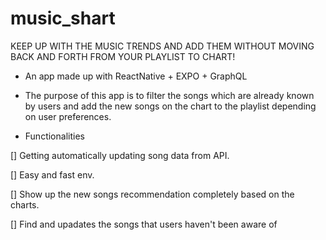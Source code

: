 # music_shart

KEEP UP WITH THE MUSIC TRENDS
AND ADD THEM WITHOUT MOVING BACK AND FORTH FROM YOUR PLAYLIST TO CHART!

- An app made up with ReactNative + EXPO + GraphQL

- The purpose of this app is to filter the songs which are already known by users
  and add the new songs on the chart to the playlist depending on user preferences.
  
- Functionalities

[] Getting automatically updating song data from API.

[] Easy and fast env.

[] Show up the new songs recommendation completely based on the charts.

[] Find and upadates the songs that users haven't been aware of
